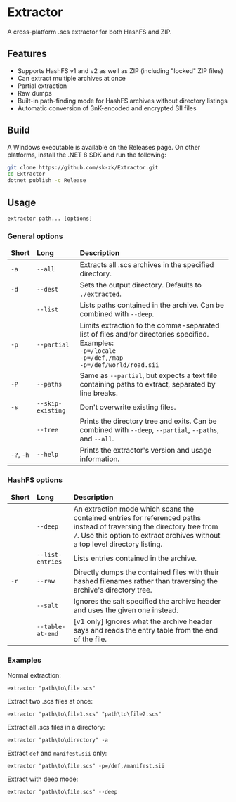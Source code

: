 # Extractor
A cross-platform .scs extractor for both HashFS and ZIP.

## Features
* Supports HashFS v1 and v2 as well as ZIP (including "locked" ZIP files)
* Can extract multiple archives at once
* Partial extraction
* Raw dumps
* Built-in path-finding mode for HashFS archives without directory listings
* Automatic conversion of 3nK-encoded and encrypted SII files

## Build
A Windows executable is available on the Releases page. On other platforms, install the
.NET 8 SDK and run the following:

```sh
git clone https://github.com/sk-zk/Extractor.git
cd Extractor
dotnet publish -c Release
```

## Usage
```
extractor path... [options]
```

### General options
<table>
<thead>
  <tr>
    <td><b>Short</b></td>
    <td><b>Long</b></td>
    <td><b>Description</b></td>
  </tr>
</thead>
<tr>
  <td><code>-a</code></td>
  <td><code>--all</code></td>
  <td>Extracts all .scs archives in the specified directory.</td>
</tr>
<tr>
  <td><code>-d</code></td>
  <td><code>--dest</code></td>
  <td>Sets the output directory. Defaults to <code>./extracted</code>.</td>
</tr>
<tr>
  <td></td>
  <td><code>--list</code></td>
  <td>Lists paths contained in the archive. Can be combined with <code>--deep</code>.</td>
</tr>
<tr>
  <td><code>-p</code></td>
  <td><code>--partial</code></td>
  <td>Limits extraction to the comma-separated list of files and/or directories specified. Examples:<br>
  <code>-p=/locale</code><br>
  <code>-p=/def,/map</code><br>
  <code>-p=/def/world/road.sii</code><br>
  </td>
</tr>
<tr>
  <td><code>-P</code></td>
  <td><code>--paths</code></td>
  <td>Same as <code>--partial</code>, but expects a text file containing paths to extract, separated by
  line breaks.</td>
</tr>
<tr>
  <td><code>-s</code></td>
  <td><code>--skip-existing</code></td>
  <td>Don't overwrite existing files.</td>
</tr>
<tr>
  <td></td>
  <td><code>--tree</code></td>
  <td>Prints the directory tree and exits. Can be combined with <code>--deep</code>, <code>--partial</code>, 
  <code>--paths</code>, and <code>--all</code>.</td>
</tr>
<tr>
  <td><code>-?</code>, <code>-h</code></td>
  <td><code>--help</code></td>
  <td>Prints the extractor's version and usage information.</td>
</tr>
</table>


### HashFS options
<table>
<thead>
  <tr>
    <td><b>Short</b></td>
    <td><b>Long</b></td>
    <td><b>Description</b></td>
  </tr>
</thead>
<tr>
  <td></td>
  <td><code>--deep</code></td>
  <td>An extraction mode which scans the contained entries for referenced paths instead of traversing
  the directory tree from <code>/</code>. Use this option to extract archives without a top level directory listing.</td>
</tr>
<tr>
  <td></td>
  <td><code>--list-entries</code></td>
  <td>Lists entries contained in the archive.</td>
</tr>
<tr>
  <td><code>-r</code></td>
  <td><code>--raw</code></td>
  <td>Directly dumps the contained files with their hashed filenames rather than traversing
  the archive's directory tree.</td>
</tr>
<tr>
  <td></td>
  <td><code>--salt</code></td>
  <td>Ignores the salt specified the archive header and uses the given one instead.</td>
</tr>
<tr>
  <td></td>
  <td><code>--table-at-end</code></td>
  <td>[v1 only] Ignores what the archive header says and reads the entry table from
  the end of the file.</td>
</tr>
</table>


### Examples
Normal extraction:
```
extractor "path\to\file.scs"
```

Extract two .scs files at once:
```
extractor "path\to\file1.scs" "path\to\file2.scs"
```

Extract all .scs files in a directory:
```
extractor "path\to\directory" -a
```

Extract `def` and `manifest.sii` only:
```
extractor "path\to\file.scs" -p=/def,/manifest.sii
```

Extract with deep mode:
```
extractor "path\to\file.scs" --deep
```
